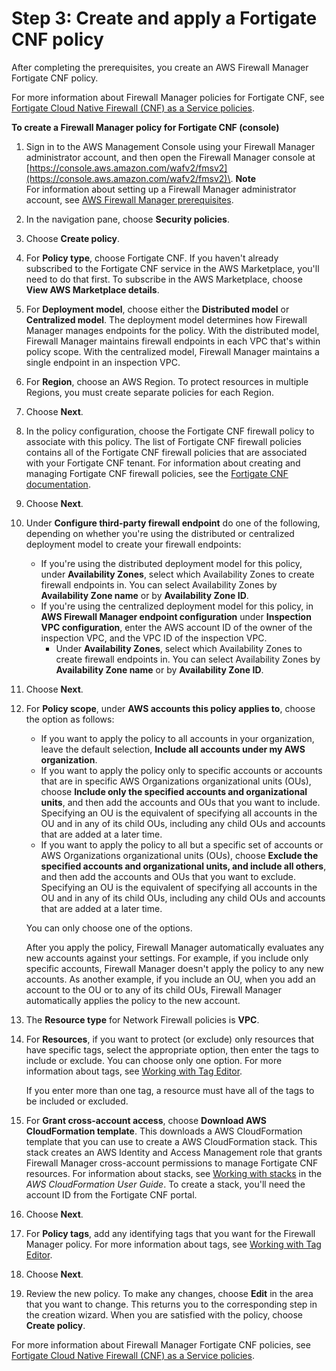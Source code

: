 # Step 3: Create and apply a Fortigate CNF policy<a name="get-started-fms-fortigate-cnf-create-policy"></a>

After completing the prerequisites, you create an AWS Firewall Manager Fortigate CNF policy\.

For more information about Firewall Manager policies for Fortigate CNF, see [Fortigate Cloud Native Firewall \(CNF\) as a Service policies](fortigate-cnf-policies.md)\.

**To create a Firewall Manager policy for Fortigate CNF \(console\)**

1. Sign in to the AWS Management Console using your Firewall Manager administrator account, and then open the Firewall Manager console at [https://console.aws.amazon.com/wafv2/fmsv2](https://console.aws.amazon.com/wafv2/fmsv2)\. 
**Note**  
For information about setting up a Firewall Manager administrator account, see [AWS Firewall Manager prerequisites](fms-prereq.md)\.

1. In the navigation pane, choose **Security policies**\.

1. Choose **Create policy**\.

1. For **Policy type**, choose Fortigate CNF\. If you haven't already subscribed to the Fortigate CNF service in the AWS Marketplace, you'll need to do that first\. To subscribe in the AWS Marketplace, choose **View AWS Marketplace details**\.

1. For **Deployment model**, choose either the **Distributed model** or **Centralized model**\. The deployment model determines how Firewall Manager manages endpoints for the policy\. With the distributed model, Firewall Manager maintains firewall endpoints in each VPC that's within policy scope\. With the centralized model, Firewall Manager maintains a single endpoint in an inspection VPC\.

1. For **Region**, choose an AWS Region\. To protect resources in multiple Regions, you must create separate policies for each Region\. 

1. Choose **Next**\.

1. In the policy configuration, choose the Fortigate CNF firewall policy to associate with this policy\. The list of Fortigate CNF firewall policies contains all of the Fortigate CNF firewall policies that are associated with your Fortigate CNF tenant\. For information about creating and managing Fortigate CNF firewall policies, see the [Fortigate CNF documentation](https://docs.fortinet.com/product/fortigate-cnf)\.

1. Choose **Next**\.

1. Under **Configure third\-party firewall endpoint** do one of the following, depending on whether you're using the distributed or centralized deployment model to create your firewall endpoints:
   + If you're using the distributed deployment model for this policy, under **Availability Zones**, select which Availability Zones to create firewall endpoints in\. You can select Availability Zones by **Availability Zone name** or by **Availability Zone ID**\.
   + If you're using the centralized deployment model for this policy, in **AWS Firewall Manager endpoint configuration** under **Inspection VPC configuration**, enter the AWS account ID of the owner of the inspection VPC, and the VPC ID of the inspection VPC\.
     + Under **Availability Zones**, select which Availability Zones to create firewall endpoints in\. You can select Availability Zones by **Availability Zone name** or by **Availability Zone ID**\.

1. Choose **Next**\.

1. For **Policy scope**, under **AWS accounts this policy applies to**, choose the option as follows: 
   + If you want to apply the policy to all accounts in your organization, leave the default selection, **Include all accounts under my AWS organization**\. 
   + If you want to apply the policy only to specific accounts or accounts that are in specific AWS Organizations organizational units \(OUs\), choose **Include only the specified accounts and organizational units**, and then add the accounts and OUs that you want to include\. Specifying an OU is the equivalent of specifying all accounts in the OU and in any of its child OUs, including any child OUs and accounts that are added at a later time\. 
   + If you want to apply the policy to all but a specific set of accounts or AWS Organizations organizational units \(OUs\), choose **Exclude the specified accounts and organizational units, and include all others**, and then add the accounts and OUs that you want to exclude\. Specifying an OU is the equivalent of specifying all accounts in the OU and in any of its child OUs, including any child OUs and accounts that are added at a later time\. 

   You can only choose one of the options\. 

   After you apply the policy, Firewall Manager automatically evaluates any new accounts against your settings\. For example, if you include only specific accounts, Firewall Manager doesn't apply the policy to any new accounts\. As another example, if you include an OU, when you add an account to the OU or to any of its child OUs, Firewall Manager automatically applies the policy to the new account\.

1. The **Resource type** for Network Firewall policies is **VPC**\. 

1. For **Resources**, if you want to protect \(or exclude\) only resources that have specific tags, select the appropriate option, then enter the tags to include or exclude\. You can choose only one option\. For more information about tags, see [Working with Tag Editor](https://docs.aws.amazon.com/awsconsolehelpdocs/latest/gsg/tag-editor.html)\. 

   If you enter more than one tag, a resource must have all of the tags to be included or excluded\.

1. For **Grant cross\-account access**, choose **Download AWS CloudFormation template**\. This downloads a AWS CloudFormation template that you can use to create a AWS CloudFormation stack\. This stack creates an AWS Identity and Access Management role that grants Firewall Manager cross\-account permissions to manage Fortigate CNF resources\. For information about stacks, see [Working with stacks](https://docs.aws.amazon.com/AWSCloudFormation/latest/gsg/stacks.html) in the *AWS CloudFormation User Guide*\. To create a stack, you'll need the account ID from the Fortigate CNF portal\.

1. Choose **Next**\.

1. For **Policy tags**, add any identifying tags that you want for the Firewall Manager policy\. For more information about tags, see [Working with Tag Editor](https://docs.aws.amazon.com/awsconsolehelpdocs/latest/gsg/tag-editor.html)\.

1. Choose **Next**\.

1. Review the new policy\. To make any changes, choose **Edit** in the area that you want to change\. This returns you to the corresponding step in the creation wizard\. When you are satisfied with the policy, choose **Create policy**\.

For more information about Firewall Manager Fortigate CNF policies, see [Fortigate Cloud Native Firewall \(CNF\) as a Service policies](fortigate-cnf-policies.md)\.